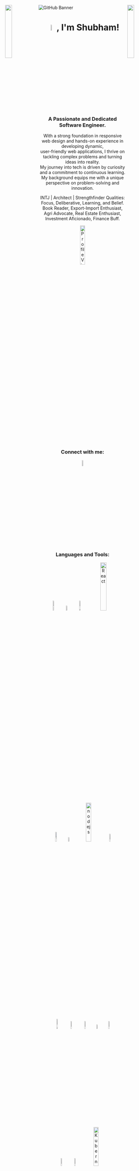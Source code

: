![GitHub Banner](https://github.com/user-attachments/assets/808c367e-d792-46f8-8f2d-3e36383b379c)
<img align="left" src="https://user-images.githubusercontent.com/65187002/144930161-2f783401-8d27-4fdf-a2f7-cc0ba32f1f1f.gif" width="21%" style="display:inline;"><img align="right" src="https://user-images.githubusercontent.com/65187002/144930161-2f783401-8d27-4fdf-a2f7-cc0ba32f1f1f.gif" width="21%" style="display:inline;">

<h1 align="center"><img src="https://media.tenor.com/ftqs42Yna-oAAAAi/mochi-mochi-hello-white-mochi-mochi.gif" alt="hello!" width="7%" />, I'm Shubham!</h1>
<h3 align="center">A Passionate and Dedicated Software Engineer.</h3>
<p align="center">With a strong foundation in responsive web design and hands-on experience in developing dynamic, <br> user-friendly web applications, I thrive on tackling complex problems and turning ideas into reality. <br> My journey into tech is driven by curiosity and a commitment to continuous learning. <br> My background equips me with a unique perspective on problem-solving and innovation.</p>
<p align="center">INTJ | Architect | Strengthfinder Qualities: Focus, Deliberative, Learning, and Belief. <br>Book Reader, Export-Import Enthusiast, Agri Advocate, Real Estate Enthusiast, Investment Aficionado, Finance Buff.</p>

<p align="center"> <img src="https://komarev.com/ghpvc/?username=ErShubham4u&label=Profile%20views&color=0e75b6&style=flat" alt="Profile Views Counter" width="18%" /> </p>

<h3 align="center">Connect with me:</h3>
<p align="center">
<a href="https://www.linkedin.com/in/ershubham4u" target="blank"><img align="center" src="https://raw.githubusercontent.com/rahuldkjain/github-profile-readme-generator/master/src/images/icons/Social/linked-in-alt.svg" alt="Brooke's LinkedIn" width="7%" /></a>
</p>

<h3 align="center">Languages and Tools:</h3>
<div align="center">
  <img src="https://upload.wikimedia.org/wikipedia/commons/thumb/6/61/HTML5_logo_and_wordmark.svg/2048px-HTML5_logo_and_wordmark.svg.png" alt="HTML" width="9%" />
  <img src="https://upload.wikimedia.org/wikipedia/commons/d/d5/CSS3_logo_and_wordmark.svg" alt="CSS" width="6.5%" />
  <img src="https://img.genial.ly/6035bcb66b979e053f5d6fc6/87e5f93d-f314-4fb4-9edd-c977b9c1a690.gif" alt="JavaScript" width="9%" />
  <img src="https://user-images.githubusercontent.com/97989643/220242520-78dd8232-4416-461a-a8f1-6c0b3f5f357f.gif" alt="React" width="20%" />
</div>
<div align="center">
  <img src="https://seeklogo.com/images/T/tailwind-css-logo-5AD4175897-seeklogo.com.png" alt="Tailwind" width="9%"  />
  <img src="https://cdn.worldvectorlogo.com/logos/redux.svg" alt="redux" width="6%" />
  <img src="https://upload.wikimedia.org/wikipedia/commons/thumb/7/7e/Node.js_logo_2015.svg/2560px-Node.js_logo_2015.svg.png" alt="nodejs" width="18%" />
  <img src="https://img.icons8.com/?size=100&id=74402&format=png&color=000000" alt="mongoDB" width="8%" />
</div>
<div align="center">
  <img src="https://img.icons8.com/?size=100&id=13679&format=png&color=000000" alt="Java" width="9%"  />
  <img src="https://img.icons8.com/?size=100&id=90519&format=png&color=000000" alt="Spring Boot" width="8%" />
  <img src="https://img.icons8.com/?size=100&id=9nLaR5KFGjN0&format=png&color=000000" alt="MySql" width="8%" />
  <img src="https://img.icons8.com/?size=100&id=DHbACKviPosX&format=png&color=000000" alt="Microservice" width="6%" />
  <img src="https://img.icons8.com/?size=100&id=fOhLNqGJsUbJ&format=png&color=000000" alt="Apache Kafka" width="8%" />
</div>
<div align="center">
  <img src="https://img.icons8.com/?size=100&id=HOqGCOyHDbd4&format=png&color=000000" alt="solidity" width="8%" />
  <img src="https://img.icons8.com/?size=100&id=cdYUlRaag9G9&format=png&color=000000" alt="Docker" width="8%" />
  <img src="https://d33wubrfki0l68.cloudfront.net/f84b022686eac86ba972feae8dabf6af8d1dc263/de78f/images/nav_logo.svg" alt="Kubernetes" width="18%" />
</div>

<br>
<br>
<div align="center">
<img src="https://github-readme-stats.vercel.app/api/top-langs?username=ErShubham4u&show_icons=true&locale=en&layout=compact" alt="Most Used Languages" width="40%" />
</div>
<br>
<h3 align="center">Thanks for stopping by!</h3>
<br>
<div align="center">
<img src="https://68.media.tumblr.com/fe195e9db7b66a729194a43370a21795/tumblr_oja6h1f90C1rzss56o1_500.gif" alt="codecat" width="30%" />
</div>
